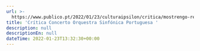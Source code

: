 ```yaml
---
url: >-
  https://www.publico.pt/2022/01/23/culturaipsilon/critica/mostrengo-revelado-sao-carlos-1992806?fbclid=IwAR0-q5247HANQHKaiYRvxoVRkM6hikOts6UyJFAdRtXg3nBHpsPq7SpqZuQ
title: 'Crítica Concerto Orquestra Sinfónica Portuguesa '
description: null
descriptionEn: null
dateTime: 2022-01-23T13:32:30+00:00
---
```


